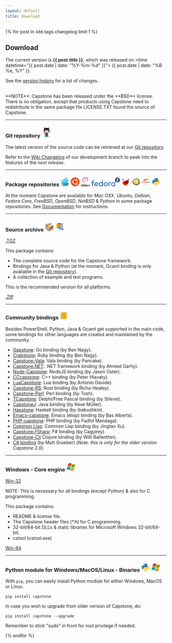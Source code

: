```yaml
---
layout: default
title: Download
---
```


{% for post in site.tags.changelog limit:1 %}

## Download

The current version is **{{ post.title }}**, which was released on <time datetime="{{ post.date | date: "%Y-%m-%d" }}"> {{ post.date | date: "%B %e, %Y" }}</time>.

See the [version history](changelog.html) for a list of changes.

<br>
**NOTE**: Capstone has been released under the **BSD** license. There is no obligation, except that products using Capstone need to redistribute in the same package file LICENSE.TXT found the source of Capstone.

---

### Git repository <img src="img/octocat.jpg" height="32" width="32">

The latest version of the source code can be retrieved at our [Git repository](https://github.com/aquynh/capstone).

Refer to the [Wiki Changelog](https://github.com/aquynh/capstone/wiki/ChangeLog) of our development branch to peek into the features of the *next release*.

---

### Package repositories <img src="img/osx.png" height="28" width="28"> <img src="img/ubuntu.png" height="28" width="28"> <img src="img/debian.png" height="28" width="28"> <img src="img/fedora.png" height="28" width="90"> <img src="img/freebsd.png" height="28" width="28"> <img src="img/openbsd.png" height="28" width="28"> <img src="img/netbsd.png" height="28" width="28"> <img src="img/python.png" height="28" width="28">

At the moment Capstone are available for *Mac OSX*, *Ubuntu*, *Debian*, *Fedora Core*, *FreeBSD*, *OpenBSD*, *NetBSD* & *Python* in some package repositories. See [Documentation](documentation.html) for instructions.

---

### Source archive <img src="img/tgz.png" height="28" width="28"> <img src="img/zip.png" height="32" width="32">

<a class="download" href="https://github.com/aquynh/capstone/archive/{{ post.title }}.tar.gz" title="Download source (TGZ)">.TGZ</a>

This package contains:

- The complete source code for the Capstone framework.
- Bindings for Java & Python (at the moment, Ocaml binding is only available in the [Git repository](https://github.com/aquynh/capstone)).
- A collection of example and test programs.

This is the recommended version for all platforms.

<a class="download" href="https://github.com/aquynh/capstone/archive/{{ post.title }}.zip" title="Download source (ZIP)">.ZIP</a>

---

### Community bindings <img src="img/binder.png" height="24" width="24"> 

Besides PowerShell, Python, Java & Ocaml get supported in the main code, some bindings for other languages are created and maintained by the community.

- [Gapstone](https://github.com/bnagy/gapstone): Go binding (by Ben Nagy).
- [Crabstone](https://github.com/bnagy/crabstone): Ruby binding (by Ben Nagy).
- [Capstone-Vala](https://github.com/radare/capstone-vala): Vala binding (by Pancake).
- [Capstone.NET](https://github.com/9ee1/Capstone.NET): .NET framework binding (by Ahmed Garhy).
- [Node-Capstone](https://github.com/parasyte/node-capstone): NodeJS binding (by Jason Oster).
- [CCcapstone](https://github.com/zer0mem/cccapstone): C++ binding (by Peter Hlavaty).
- [LuaCapstone](https://github.com/Dax89/LuaCapstone): Lua binding (by Antonio Davide).
- [Capstone-RS](https://github.com/richo/capstone-rs): Rust binding (by Richo Healey).
- [Capstone-Perl](https://github.com/t00sh/capstone-perl): Perl binding (by Tosh).
- [TCapstone](https://github.com/stievie/Capstone): Delphi/Free Pascal binding (by Stievie).
- [CapstoneJ](https://github.com/kevemueller/capstonej): Java binding (by Keve Müller).
- [Hapstone](https://github.com/ibabushkin/hapstone): Haskell binding (by ibabushkin).
- [Emacs-capstone](https://github.com/collarchoke/emacs-capstone): Emacs (elisp) binding (by Bas Alberts).
- [PHP-capstone](https://github.com/firodj/php-capstone): PHP binding (by Fadhil Mandaga).
- [Common Lisp](https://github.com/jingtaozf/capstone): Common Lisp binding (by Jingtao Xu).
- [Capstone.FSharp](https://github.com/cagyirey/Capstone.FSharp): F# binding (by Cagyirey).
- [Capstone-Clj](https://github.com/williballenthin/reversing-clj/tree/master/capstone-clj) Clojure binding (by Willi Ballenthin).
- [C# binding](https://github.com/mattifestation/capstone) (by Matt Graeber) (*Note: this is only for the older version Capstone 2.0*).

---

### Windows - Core engine <img src="img/windows.png" height="28" width="28">

<a class="download" href="https://github.com/aquynh/capstone/releases/download/{{ post.title }}/capstone-{{ post.title }}-win32.zip" title="Download Win32 Binaries (ZIP)">Win-32</a>

NOTE: This is necessary for all bindings (except Python) & also for C programming.

This package contains:

- README & license file.
- The Capstone header files (\*.h) for C programming.
- 32-bit/64-bit DLLs & static libraries for Microsoft Windows 32-bit/64-bit.
- cstool (cstool.exe)

<a class="download" href="https://github.com/aquynh/capstone/releases/download/{{ post.title }}/capstone-{{ post.title }}-win64.zip" title="Download Win64 Binaries (ZIP)">Win-64</a>

---

### Python module for Windows/MacOS/Linux - Binaries <img src="img/python.png" height="28" width="28"> <img src="img/windows.png" height="28" width="28">

With `pip`, you can easily install Python module for either Windows, MacOS or Linux.

    pip install capstone

In case you wish to upgrade from older version of Capstone, do:

    pip install capstone --upgrade

Remember to stick "sudo" in front for root privilege if needed.

{% endfor %}

